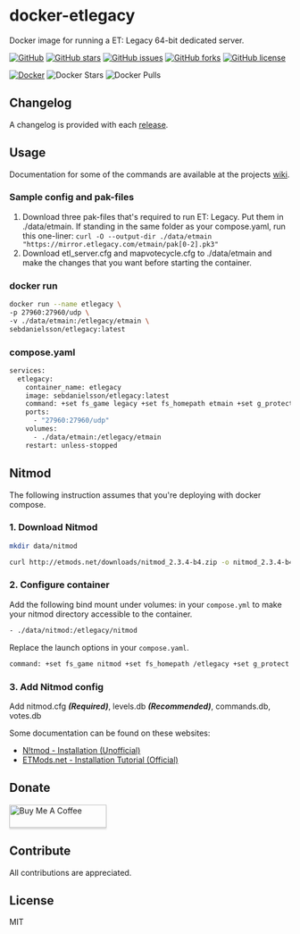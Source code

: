 # docker-etlegacy

Docker image for running a ET: Legacy 64-bit dedicated server.

[![GitHub](https://img.shields.io/badge/github-blue?style=flat&color=grey&logo=github)](https://github.com/SebDanielsson/docker-etlegacy)
[![GitHub stars](https://img.shields.io/github/stars/SebDanielsson/docker-etlegacy?style=flat&color=blue&logo=github)](https://github.com/SebDanielsson/docker-etlegacy/stargazers)
[![GitHub issues](https://img.shields.io/github/issues/SebDanielsson/docker-etlegacy?style=flat&color=blue&logo=github)](https://github.com/SebDanielsson/docker-etlegacy/issues)
[![GitHub forks](https://img.shields.io/github/forks/SebDanielsson/docker-etlegacy?style=flat&color=blue&logo=github)](https://github.com/SebDanielsson/docker-etlegacy/network)
[![GitHub license](https://img.shields.io/github/license/SebDanielsson/docker-etlegacy?style=flat&color=blue&logo=github)](https://github.com/SebDanielsson/docker-etlegacy/blob/master/LICENSE)

[![Docker](https://img.shields.io/badge/docker-blue?style=flat&color=grey&logo=docker)](https://hub.docker.com/r/sebdanielsson/etlegacy)
![Docker Stars](https://img.shields.io/docker/stars/sebdanielsson/etlegacy?style=flat&color=blue&logo=docker&label=stars)
![Docker Pulls](https://img.shields.io/docker/pulls/sebdanielsson/etlegacy?style=flat&color=blue&logo=docker&label=pulls)

## Changelog

A changelog is provided with each [release](https://github.com/SebDanielsson/docker-etlegacy/releases).

## Usage

Documentation for some of the commands are available at the projects [wiki](https://github.com/etlegacy/etlegacy/wiki/Set-up-Features#server).

### Sample config and pak-files

1. Download three pak-files that's required to run ET: Legacy. Put them in ./data/etmain. If standing in the same folder as your compose.yaml, run this one-liner: `curl -O --output-dir ./data/etmain "https://mirror.etlegacy.com/etmain/pak[0-2].pk3"`
2. Download etl_server.cfg and mapvotecycle.cfg to ./data/etmain and make the changes that you want before starting the container.

### docker run

``` sh
docker run --name etlegacy \
-p 27960:27960/udp \
-v ./data/etmain:/etlegacy/etmain \
sebdanielsson/etlegacy:latest
```

### compose.yaml

``` Dockerfile
services:
  etlegacy:
    container_name: etlegacy
    image: sebdanielsson/etlegacy:latest
    command: +set fs_game legacy +set fs_homepath etmain +set g_protect 1 +exec etl_server.cfg
    ports:
      - "27960:27960/udp"
    volumes:
      - ./data/etmain:/etlegacy/etmain
    restart: unless-stopped
```

## Nitmod

The following instruction assumes that you're deploying with docker compose.

### 1. Download Nitmod

``` sh
mkdir data/nitmod
```

``` sh
curl http://etmods.net/downloads/nitmod_2.3.4-b4.zip -o nitmod_2.3.4-b4.zip && unzip -d data/nitmod nitmod_2.3.4-b4.zip nitmod_2.3.4_b4.pk3 qagame.mp.x86_64.so && rm nitmod_2.3.4-b4.zip
```

### 2. Configure container

Add the following bind mount under volumes: in your `compose.yml` to make your nitmod directory accessible to the container.

``` sh
- ./data/nitmod:/etlegacy/nitmod
```

Replace the launch options in your `compose.yaml`.

``` sh
command: +set fs_game nitmod +set fs_homepath /etlegacy +set g_protect 1 +exec nitmod.cfg
```

### 3. Add Nitmod config

Add nitmod.cfg ***(Required)***, levels.db ***(Recommended)***, commands.db, votes.db

Some documentation can be found on these websites:

* [N!tmod - Installation (Unofficial)](https://nitmod-docusaurus.vercel.app/docs/installation)
* [ETMods.net - Installation Tutorial (Official)](http://etmods.net/nitmod_install.php)

## Donate

<a href="https://buymeacoffee.com/danielsson" target="_blank"><img src="https://www.buymeacoffee.com/assets/img/custom_images/white_img.png" alt="Buy Me A Coffee" style="height: 41px !important;width: 174px !important;box-shadow: 0px 3px 2px 0px rgba(190, 190, 190, 0.5) !important;-webkit-box-shadow: 0px 3px 2px 0px rgba(190, 190, 190, 0.5) !important;"></a>

## Contribute

All contributions are appreciated.

## License

MIT
